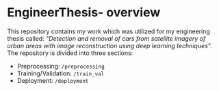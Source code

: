 # EngineerThesis- overview
This repository contains my work which was utilized for my engineering thesis called: *"Detection and removal of cars from satellite imagery of urban areas with image reconstruction using deep learning techniques"*.
The repository is divided into three sections:
- Preprocessing:  ```/preprocessing```
- Training/Validation: ```/train_val```
- Deployment: ```/deployment```
